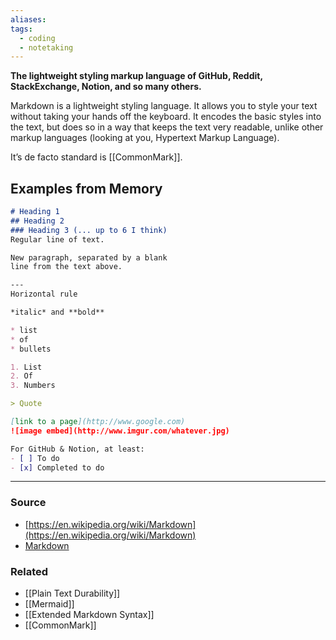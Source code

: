```yaml
---
aliases: 
tags:
  - coding
  - notetaking
---
```

**The lightweight styling markup language of GitHub, Reddit, StackExchange, Notion, and so many others.**

Markdown is a lightweight styling language. It allows you to style your text without taking your hands off the keyboard. It encodes the basic styles into the text, but does so in a way that keeps the text very readable, unlike other markup languages (looking at you, Hypertext Markup Language).

It’s de facto standard is [[CommonMark]]. 

## Examples from Memory

```markdown
# Heading 1
## Heading 2
### Heading 3 (... up to 6 I think)
Regular line of text.

New paragraph, separated by a blank 
line from the text above.

--- 
Horizontal rule

*italic* and **bold**

* list
* of
* bullets

1. List
2. Of
3. Numbers

> Quote

[link to a page](http://www.google.com)
![image embed](http://www.imgur.com/whatever.jpg)

For GitHub & Notion, at least:
- [ ] To do
- [x] Completed to do
```

---
### Source
- [https://en.wikipedia.org/wiki/Markdown](https://en.wikipedia.org/wiki/Markdown)
- [Markdown](https://en.wikipedia.org/wiki/Markdown)

### Related
- [[Plain Text Durability]]
- [[Mermaid]] 
- [[Extended Markdown Syntax]] 
- [[CommonMark]]